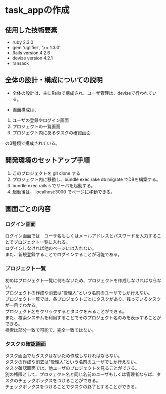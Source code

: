 # task_appの作成

## 使用した技術要素
 - ruby 2.3.0
 - gem 'uglifier', '>= 1.3.0'
 - Rails  version 4.2.6
 - devise version 4.2.1
 - ransack

## 全体の設計・構成についての説明
- 全体の設計は、主にRailsで構成され、ユーザ管理は、deviseで行われている。

- 画面構成は、
1. ユーザの登録やログイン画面
2. プロジェクトの一覧画面
3. プロジェクト内にあるタスクの確認画面<br>

の3種類で構成されている。

## 開発環境のセットアップ手順
1. このプロジェクトを git clone する
2. プロジェクト内に移動し、bundle exec rake db:migrate でDBを構築する。
3. bundle exec rails s でサーバを起動する。
4. 起動後は、 localhost:3000 でページに移動できる。

## 画面ごとの内容

### ログイン画面
ログイン画面では　ユーザ名もしくはメールアドレスとパスワードを入力することでプロジェクト一覧に入れる。<br>
ログインしなければ他のページには入れない。<br>
また、新規登録することでログインすることが可能である。<br>

### プロジェクト一覧
初めはプロジェクト一覧に何もないため、プロジェクトを作成しなければならない。 <br>
プロジェクトの作成や消去は"管理人"という名前のユーザでしか行えない。 <br>
プロジェクト一覧では、各プロジェクトごとにタスクがあり、残っているタスクが一目でわかる。<br>
プロジェクト名をクリックするとタスクをみることができる。<br>
また、検索システムを利用することでそのプロジェクト名のみを表示することができる。<br>
検索は部分一致で可能で、完全一致ではない。<br>

### タスクの確認画面
タスク画面でもタスクはないため作成しなければならない。 <br>
タスクの作成や消去は"管理人"という名前のユーザでしか行えない。 <br>
タスク確認画面では、他ユーザのプロジェクトを見ることができる。 <br>
別の権限として、プロジェクト名と同じ名前のユーザもしくは管理者ならば、タスクのチェックボックスをつけることができる。<br>
チェックボックスをつけることでタスクの終了とすることができる。<br>
